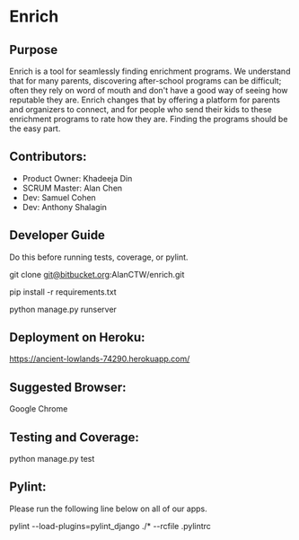 # Enrich #

## Purpose ##
Enrich is a tool for seamlessly finding enrichment programs. We understand that for many parents, discovering after-school programs can be difficult; often they rely on word of mouth and don't have a good way of seeing how reputable they are. Enrich changes that by offering a platform for parents and organizers to connect, and for people who send their kids to these enrichment programs to rate how they are. Finding the programs should be the easy part.



## Contributors:

- Product Owner: Khadeeja Din
- SCRUM Master: Alan Chen
- Dev: Samuel Cohen
- Dev: Anthony Shalagin


## Developer Guide 
Do this before running tests, coverage, or pylint.

git clone git@bitbucket.org:AlanCTW/enrich.git

pip install -r requirements.txt 

python manage.py runserver

## Deployment on Heroku:
https://ancient-lowlands-74290.herokuapp.com/

## Suggested Browser:
Google Chrome

## Testing and Coverage:
python manage.py test

## Pylint:
Please run the following line below on all of our apps.

pylint --load-plugins=pylint_django ./* --rcfile .pylintrc